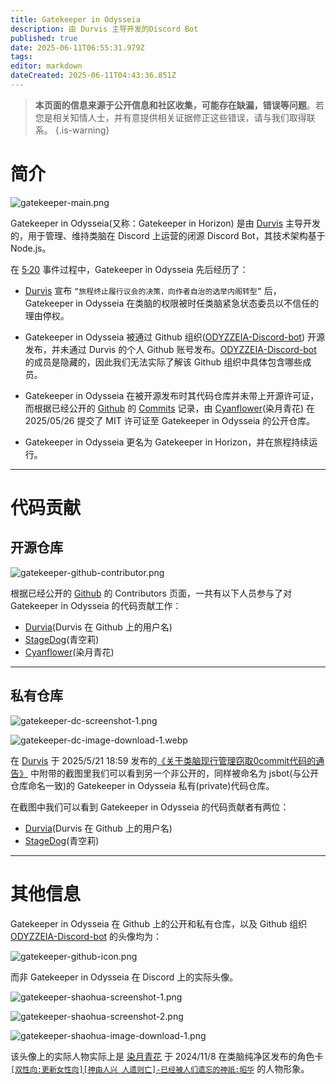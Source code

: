 ```yaml
---
title: Gatekeeper in Odysseia
description: 由 Durvis 主导开发的Discord Bot
published: true
date: 2025-06-11T06:55:31.979Z
tags: 
editor: markdown
dateCreated: 2025-06-11T04:43:36.851Z
---
```


> **本页面的信息来源于公开信息和社区收集，可能存在缺漏，错误等问题**。若您是相关知情人士，并有意提供相关证据修正这些错误，请与我们取得联系。
{.is-warning}

# 简介

![gatekeeper-main.png](/all_upload_files_should_in_here/archives/history/other_historical_info/bot/gatekeeper_in_odysseia/gatekeeper-main.png)

Gatekeeper in Odysseia(又称：Gatekeeper in Horizon) 是由 [Durvis](/智识库/档案馆/历史/历史人物/Durvis) 主导开发的，用于管理、维持类脑在 Discord 上运营的闭源 Discord Bot，其技术架构基于 Node.js。

在 [5·20](智识库/档案馆/历史/重大历史事件/520事件) 事件过程中，Gatekeeper in Odysseia 先后经历了：

-  [Durvis](/智识库/档案馆/历史/历史人物/Durvis) 宣布 `“旅程终止履行议会的决策，向作者自治的选举内阁转型”` 后，Gatekeeper in Odysseia 在类脑的权限被时任类脑紧急状态委员以不信任的理由停权。

- Gatekeeper in Odysseia 被通过 Github 组织([ODYZZEIA-Discord-bot](https://github.com/ODYZZEIA-Discord-bot)) 开源发布，并未通过 Durvis 的个人 Github 账号发布。[ODYZZEIA-Discord-bot](https://github.com/ODYZZEIA-Discord-bot) 的成员是隐藏的，因此我们无法实际了解该 Github 组织中具体包含哪些成员。

- Gatekeeper in Odysseia 在被开源发布时其代码仓库并未带上开源许可证，而根据已经公开的 [Github](https://github.com/ODYZZEIA-Discord-bot/jsbot) 的 [Commits](https://github.com/ODYZZEIA-Discord-bot/jsbot/commit/0d94770702dfc706a03fa60f4c52fb0b52105f3b) 记录，由 [Cyanflower](https://github.com/Cyanflower)(染月青花) 在 2025/05/26 提交了 MIT 许可证至 Gatekeeper in Odysseia 的公开仓库。

- Gatekeeper in Odysseia 更名为 Gatekeeper in Horizon，并在旅程持续运行。


---

# 代码贡献

## 开源仓库

![gatekeeper-github-contributor.png](/all_upload_files_should_in_here/archives/history/other_historical_info/bot/gatekeeper_in_odysseia/gatekeeper-github-contributor.png)

根据已经公开的 [Github](https://github.com/ODYZZEIA-Discord-bot/jsbot) 的 Contributors 页面，一共有以下人员参与了对 Gatekeeper in Odysseia 的代码贡献工作：
- [Durvia](https://github.com/durvia)(Durvis 在 Github 上的用户名) 
- [StageDog](https://github.com/StageDog)(青空莉)
- [Cyanflower](https://github.com/Cyanflower)(染月青花) 

---

## 私有仓库

![gatekeeper-dc-screenshot-1.png](/all_upload_files_should_in_here/archives/history/other_historical_info/bot/gatekeeper_in_odysseia/gatekeeper-dc-screenshot-1.png)

![gatekeeper-dc-image-download-1.webp](/all_upload_files_should_in_here/archives/history/other_historical_info/bot/gatekeeper_in_odysseia/gatekeeper-dc-image-download-1.webp)

在 [Durvis](/智识库/档案馆/历史/历史人物/Durvis) 于 2025/5/21 18:59 发布的[《关于类脑现行管理窃取0commit代码的通告》](https://discord.com/channels/1291925535324110879/1337462067703058543/1374703062689644565) 中附带的截图里我们可以看到另一个非公开的，同样被命名为 jsbot(与公开仓库命名一致)的 Gatekeeper in Odysseia 私有(private)代码仓库。

在截图中我们可以看到 Gatekeeper in Odysseia 的代码贡献者有两位：
- [Durvia](https://github.com/durvia)(Durvis 在 Github 上的用户名) 
- [StageDog](https://github.com/StageDog)(青空莉)


---

# 其他信息

Gatekeeper in Odysseia 在 Github 上的公开和私有仓库，以及 Github 组织 [ODYZZEIA-Discord-bot](https://github.com/ODYZZEIA-Discord-bot) 的头像均为：

![gatekeeper-github-icon.png](/all_upload_files_should_in_here/archives/history/other_historical_info/bot/gatekeeper_in_odysseia/gatekeeper-github-icon.png)

而非 Gatekeeper in Odysseia 在 Discord 上的实际头像。

![gatekeeper-shaohua-screenshot-1.png](/all_upload_files_should_in_here/archives/history/other_historical_info/bot/gatekeeper_in_odysseia/gatekeeper-shaohua-screenshot-1.png)

![gatekeeper-shaohua-screenshot-2.png](/all_upload_files_should_in_here/archives/history/other_historical_info/bot/gatekeeper_in_odysseia/gatekeeper-shaohua-screenshot-2.png)

![gatekeeper-shaohua-image-download-1.png](/all_upload_files_should_in_here/archives/history/other_historical_info/bot/gatekeeper_in_odysseia/gatekeeper-shaohua-image-download-1.png)

该头像上的实际人物实际上是 [染月青花](/智识库/档案馆/历史/历史人物/染月青花) 于 2024/11/8 在类脑纯净区发布的角色卡 [`[双性向:更新女性向][神由人兴 人遗则亡]-已经被人们遗忘的神祇:昭华`](https://discord.com/channels/1134557553011998840/1304306802351149149) 的人物形象。


 




